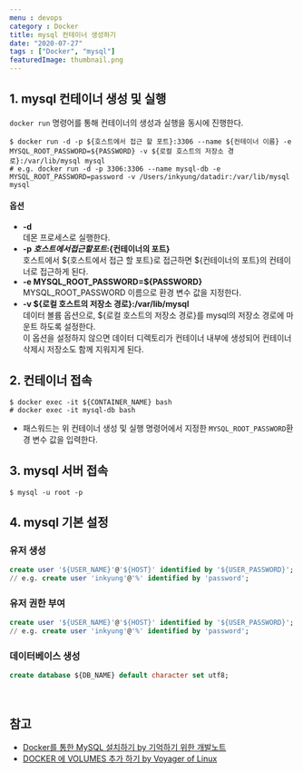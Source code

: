 ```yaml
---
menu : devops
category : Docker
title: mysql 컨테이너 생성하기
date: "2020-07-27"
tags : ["Docker", "mysql"]
featuredImage: thumbnail.png
---
```

## 1. mysql 컨테이너 생성 및 실행
``docker run`` 명령어를 통해 컨테이너의 생성과 실행을 동시에 진행한다.
```shell
$ docker run -d -p ${호스트에서 접근 할 포트}:3306 --name ${컨테이너 이름} -e MYSQL_ROOT_PASSWORD=${PASSWORD} -v ${로컬 호스트의 저장소 경로}:/var/lib/mysql mysql
# e.g. docker run -d -p 3306:3306 --name mysql-db -e MYSQL_ROOT_PASSWORD=password -v /Users/inkyung/datadir:/var/lib/mysql mysql
```
#### 옵션
- **-d** <br/>
    데몬 프로세스로 실행한다.
- **-p ${호스트에서 접근 할 포트}:${컨테이너의 포트}** <br/>
    호스트에서 ${호스트에서 접근 할 포트}로 접근하면 ${컨테이너의 포트}의 컨테이너로 접근하게 된다.
- **-e MYSQL_ROOT_PASSWORD=${PASSWORD}** <br/>
    MYSQL_ROOT_PASSWORD 이름으로 환경 변수 값을 지정한다.
- **-v ${로컬 호스트의 저장소 경로}:/var/lib/mysql** <br/>
   데이터 볼륨 옵션으로, ${로컬 호스트의 저장소 경로}를 mysql의 저장소 경로에 마운트 하도록 설정한다. <br/>
   이 옵션을 설정하지 않으면 데이터 디렉토리가 컨테이너 내부에 생성되어 컨테이너 삭제시 저장소도 함께 지워지게 된다.


## 2. 컨테이너 접속
```shell
$ docker exec -it ${CONTAINER_NAME} bash
# docker exec -it mysql-db bash
```
- 패스워드는 위 컨테이너 생성 및 실행 명령어에서 지정한 ``MYSQL_ROOT_PASSWORD``환경 변수 값을 입력한다.

## 3. mysql 서버 접속
```shell
$ mysql -u root -p 
```

## 4. mysql 기본 설정
### 유저 생성
```sql
create user '${USER_NAME}'@'${HOST}' identified by '${USER_PASSWORD}';
// e.g. create user 'inkyung'@'%' identified by 'password';
```
### 유저 권한 부여
```sql
create user '${USER_NAME}'@'${HOST}' identified by '${USER_PASSWORD}';
// e.g. create user 'inkyung'@'%' identified by 'password';
```
### 데이터베이스 생성
```sql
create database ${DB_NAME} default character set utf8;
```

<br/>

## 참고
- [Docker를 통한 MySQL 설치하기 by 기억하기 위한 개발노트](http://jmlim.github.io/docker/2019/07/30/docker-mysql-setup/)
- [DOCKER 에 VOLUMES 추가 하기 by Voyager of Linux](https://linux.systemv.pe.kr/docker-%EC%97%90-volumes-%EC%B6%94%EA%B0%80-%ED%95%98%EA%B8%B0/)